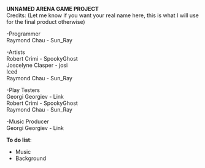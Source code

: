 **UNNAMED ARENA GAME PROJECT**  
Credits: (Let me know if you want your real name here, this is what I will use for the final product otherwise)

-Programmer  
  Raymond Chau - Sun_Ray

-Artists  
  Robert Crimi - SpookyGhost  
  Joscelyne Clasper - josi  
  Iced  
  Raymond Chau - Sun_Ray  

-Play Testers  
  Georgi Georgiev - Link  
  Robert Crimi - SpookyGhost  
  Raymond Chau  - Sun_Ray  

-Music Producer  
  Georgi Georgiev - Link  
  
**To do list**: 
- Music
- Background
